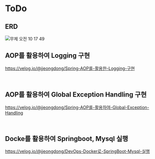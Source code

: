 # ToDo


## ERD
![무제 오전 10 17 49](https://github.com/jjeongdong/GDSC_Todo_SpringBoot/assets/112836685/38397b52-493f-432a-a0ea-8deb85903c3b)

## AOP를 활용하여 Logging 구현
https://velog.io/@jjeongdong/Spring-AOP를-활용한-Logging-구현

<br>

## AOP를 활용하여 Global Exception Handling 구현

https://velog.io/@jjeongdong/Spring-AOP를-활용하여-Global-Exception-Handling

<br>

## Docke를 활용하여 Springboot, Mysql 실행
https://velog.io/@jjeongdong/DevOps-Docker로-SpringBoot-Mysql-실행
